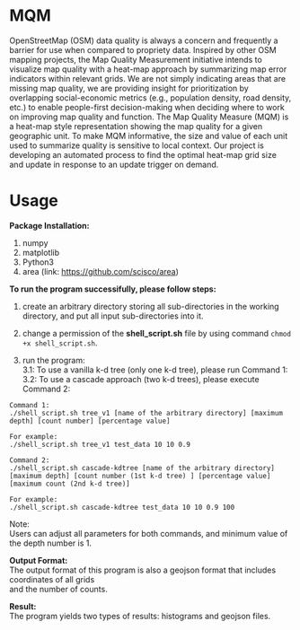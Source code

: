 # MQM

OpenStreetMap (OSM) data quality is always a concern and frequently a barrier for use when compared to propriety data. Inspired by other OSM mapping projects, the Map Quality Measurement initiative intends to visualize map quality with a heat-map approach by summarizing map error indicators within relevant grids. We are not simply indicating areas that are missing map quality, we are providing insight for prioritization by overlapping social-economic metrics (e.g., population density, road density, etc.) to enable people-first decision-making when deciding where to work on improving map quality and function. The Map Quality Measure (MQM) is a heat-map style representation showing the map quality for a given geographic unit. To make MQM informative, the size and value of each unit used to summarize quality is sensitive to local context. Our project is developing an automated process to find the optimal heat-map grid size and update in response to an update trigger on demand.

# Usage
**Package Installation:** <br />
1. numpy
2. matplotlib
3. Python3
4. area (link: https://github.com/scisco/area)

**To run the program successifully, please follow steps:** <br />
1. create an arbitrary directory storing all sub-directories in the working directory, and put all input sub-directories into it. <br />

2. change a permission of the **shell_script.sh** file by using command `chmod +x shell_script.sh`. <br />

3. run the program: <br />
3.1: To use a vanilla k-d tree (only one k-d tree), please run Command 1: <br />
3.2: To use a cascade approach (two k-d trees), please execute Command 2:

```
Command 1:
./shell_script.sh tree_v1 [name of the arbitrary directory] [maximum depth] [count number] [percentage value]

For example:
./shell_script.sh tree_v1 test_data 10 10 0.9
```

```
Command 2:
./shell_script.sh cascade-kdtree [name of the arbitrary directory] [maximum depth] [count number (1st k-d tree) ] [percentage value] [maximum count (2nd k-d tree)]

For example:
./shell_script.sh cascade-kdtree test_data 10 10 0.9 100
```

Note: <br />
Users can adjust all parameters for both commands, and minimum value of the depth number is 1. <br />

**Output Format:** <br />
The output format of this program is also a geojson format that includes coordinates of all grids <br />
and the number of counts.

**Result:** <br />
The program yields two types of results: histograms and geojson files.
